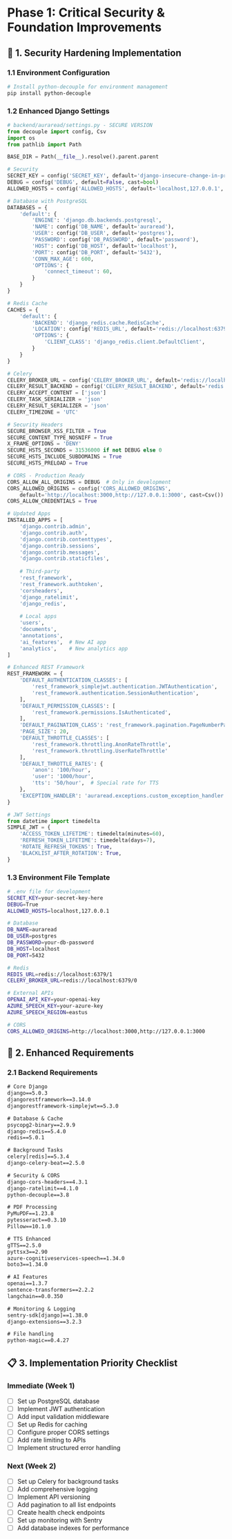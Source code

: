 # Phase 1: Critical Security & Foundation Improvements

## 🔐 1. Security Hardening Implementation

### 1.1 Environment Configuration
```bash
# Install python-decouple for environment management
pip install python-decouple
```

### 1.2 Enhanced Django Settings
```python
# backend/auraread/settings.py - SECURE VERSION
from decouple import config, Csv
import os
from pathlib import Path

BASE_DIR = Path(__file__).resolve().parent.parent

# Security
SECRET_KEY = config('SECRET_KEY', default='django-insecure-change-in-production')
DEBUG = config('DEBUG', default=False, cast=bool)
ALLOWED_HOSTS = config('ALLOWED_HOSTS', default='localhost,127.0.0.1', cast=Csv())

# Database with PostgreSQL
DATABASES = {
    'default': {
        'ENGINE': 'django.db.backends.postgresql',
        'NAME': config('DB_NAME', default='auraread'),
        'USER': config('DB_USER', default='postgres'),
        'PASSWORD': config('DB_PASSWORD', default='password'),
        'HOST': config('DB_HOST', default='localhost'),
        'PORT': config('DB_PORT', default='5432'),
        'CONN_MAX_AGE': 600,
        'OPTIONS': {
            'connect_timeout': 60,
        }
    }
}

# Redis Cache
CACHES = {
    'default': {
        'BACKEND': 'django_redis.cache.RedisCache',
        'LOCATION': config('REDIS_URL', default='redis://localhost:6379/1'),
        'OPTIONS': {
            'CLIENT_CLASS': 'django_redis.client.DefaultClient',
        }
    }
}

# Celery
CELERY_BROKER_URL = config('CELERY_BROKER_URL', default='redis://localhost:6379/0')
CELERY_RESULT_BACKEND = config('CELERY_RESULT_BACKEND', default='redis://localhost:6379/0')
CELERY_ACCEPT_CONTENT = ['json']
CELERY_TASK_SERIALIZER = 'json'
CELERY_RESULT_SERIALIZER = 'json'
CELERY_TIMEZONE = 'UTC'

# Security Headers
SECURE_BROWSER_XSS_FILTER = True
SECURE_CONTENT_TYPE_NOSNIFF = True
X_FRAME_OPTIONS = 'DENY'
SECURE_HSTS_SECONDS = 31536000 if not DEBUG else 0
SECURE_HSTS_INCLUDE_SUBDOMAINS = True
SECURE_HSTS_PRELOAD = True

# CORS - Production Ready
CORS_ALLOW_ALL_ORIGINS = DEBUG  # Only in development
CORS_ALLOWED_ORIGINS = config('CORS_ALLOWED_ORIGINS', 
    default='http://localhost:3000,http://127.0.0.1:3000', cast=Csv())
CORS_ALLOW_CREDENTIALS = True

# Updated Apps
INSTALLED_APPS = [
    'django.contrib.admin',
    'django.contrib.auth',
    'django.contrib.contenttypes',
    'django.contrib.sessions',
    'django.contrib.messages',
    'django.contrib.staticfiles',
    
    # Third-party
    'rest_framework',
    'rest_framework.authtoken',
    'corsheaders',
    'django_ratelimit',
    'django_redis',
    
    # Local apps
    'users',
    'documents',
    'annotations',
    'ai_features',  # New AI app
    'analytics',    # New analytics app
]

# Enhanced REST Framework
REST_FRAMEWORK = {
    'DEFAULT_AUTHENTICATION_CLASSES': [
        'rest_framework_simplejwt.authentication.JWTAuthentication',
        'rest_framework.authentication.SessionAuthentication',
    ],
    'DEFAULT_PERMISSION_CLASSES': [
        'rest_framework.permissions.IsAuthenticated',
    ],
    'DEFAULT_PAGINATION_CLASS': 'rest_framework.pagination.PageNumberPagination',
    'PAGE_SIZE': 20,
    'DEFAULT_THROTTLE_CLASSES': [
        'rest_framework.throttling.AnonRateThrottle',
        'rest_framework.throttling.UserRateThrottle'
    ],
    'DEFAULT_THROTTLE_RATES': {
        'anon': '100/hour',
        'user': '1000/hour',
        'tts': '50/hour',  # Special rate for TTS
    },
    'EXCEPTION_HANDLER': 'auraread.exceptions.custom_exception_handler',
}

# JWT Settings
from datetime import timedelta
SIMPLE_JWT = {
    'ACCESS_TOKEN_LIFETIME': timedelta(minutes=60),
    'REFRESH_TOKEN_LIFETIME': timedelta(days=7),
    'ROTATE_REFRESH_TOKENS': True,
    'BLACKLIST_AFTER_ROTATION': True,
}
```

### 1.3 Environment File Template
```bash
# .env file for development
SECRET_KEY=your-secret-key-here
DEBUG=True
ALLOWED_HOSTS=localhost,127.0.0.1

# Database
DB_NAME=auraread
DB_USER=postgres
DB_PASSWORD=your-db-password
DB_HOST=localhost
DB_PORT=5432

# Redis
REDIS_URL=redis://localhost:6379/1
CELERY_BROKER_URL=redis://localhost:6379/0

# External APIs
OPENAI_API_KEY=your-openai-key
AZURE_SPEECH_KEY=your-azure-key
AZURE_SPEECH_REGION=eastus

# CORS
CORS_ALLOWED_ORIGINS=http://localhost:3000,http://127.0.0.1:3000
```

## 🔧 2. Enhanced Requirements

### 2.1 Backend Requirements
```txt
# Core Django
django==5.0.3
djangorestframework==3.14.0
djangorestframework-simplejwt==5.3.0

# Database & Cache
psycopg2-binary==2.9.9
django-redis==5.4.0
redis==5.0.1

# Background Tasks
celery[redis]==5.3.4
django-celery-beat==2.5.0

# Security & CORS
django-cors-headers==4.3.1
django-ratelimit==4.1.0
python-decouple==3.8

# PDF Processing
PyMuPDF==1.23.8
pytesseract==0.3.10
Pillow==10.1.0

# TTS Enhanced
gTTS==2.5.0
pyttsx3==2.90
azure-cognitiveservices-speech==1.34.0
boto3==1.34.0

# AI Features
openai==1.3.7
sentence-transformers==2.2.2
langchain==0.0.350

# Monitoring & Logging
sentry-sdk[django]==1.38.0
django-extensions==3.2.3

# File handling
python-magic==0.4.27
```

## 📋 3. Implementation Priority Checklist

### Immediate (Week 1)
- [ ] Set up PostgreSQL database
- [ ] Implement JWT authentication
- [ ] Add input validation middleware
- [ ] Set up Redis for caching
- [ ] Configure proper CORS settings
- [ ] Add rate limiting to APIs
- [ ] Implement structured error handling

### Next (Week 2)  
- [ ] Set up Celery for background tasks
- [ ] Add comprehensive logging
- [ ] Implement API versioning
- [ ] Add pagination to all list endpoints
- [ ] Create health check endpoints
- [ ] Set up monitoring with Sentry
- [ ] Add database indexes for performance
